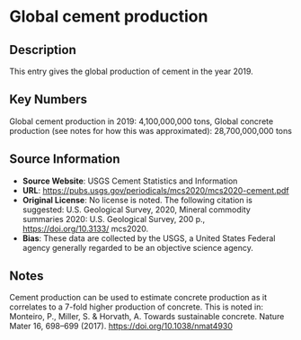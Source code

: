 
# Global cement production

## Description
This entry gives the global production of cement in the year 2019.

## Key Numbers
Global cement production in 2019: 4,100,000,000 tons,
Global concrete production (see notes for how this was approximated): 28,700,000,000 tons 

## Source Information
* **Source Website**: USGS Cement Statistics and Information
* **URL**:  https://pubs.usgs.gov/periodicals/mcs2020/mcs2020-cement.pdf
* **Original License**: No license is noted. The following citation is suggested: U.S. Geological Survey, 2020, Mineral commodity summaries 2020: U.S. Geological Survey, 200 p., https://doi.org/10.3133/ mcs2020.
* **Bias**: These data are collected by the USGS, a United States Federal agency generally regarded to be an objective science agency.

## Notes
Cement production can be used to estimate concrete production as it correlates to a 7-fold higher production of concrete. This is noted in: Monteiro, P., Miller, S. & Horvath, A. Towards sustainable concrete. Nature Mater 16, 698–699 (2017). https://doi.org/10.1038/nmat4930
